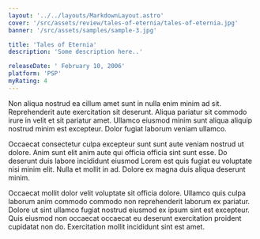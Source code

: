 ```yaml
---
layout: '../../layouts/MarkdownLayout.astro'
cover: '/src/assets/review/tales-of-eternia/tales-of-eternia.jpg'
banner: '/src/assets/samples/sample-3.jpg'

title: 'Tales of Eternia'
description: 'Some description here..'

releaseDate: ' February 10, 2006'
platform: 'PSP'
myRating: 4
---
```


Non aliqua nostrud ea cillum amet sunt in nulla enim minim ad sit. Reprehenderit aute exercitation sit deserunt. Aliqua pariatur sit commodo irure in velit et sit pariatur amet. Ullamco eiusmod minim sunt aliqua aliquip nostrud minim est excepteur. Dolor fugiat laborum veniam ullamco.

Occaecat consectetur culpa excepteur sunt sunt aute veniam nostrud ut dolore. Anim sunt elit anim aute qui officia officia sint sunt esse. Do deserunt duis labore incididunt eiusmod Lorem est quis fugiat eu voluptate nisi minim elit. Nulla et mollit in ad. Dolore ex magna duis aliqua deserunt minim.

Occaecat mollit dolor velit voluptate sit officia dolore. Ullamco quis culpa laborum anim commodo commodo non reprehenderit laborum ex pariatur. Dolore ut sint ullamco fugiat nostrud eiusmod ex ipsum sint est excepteur. Quis eiusmod non occaecat occaecat eu deserunt exercitation proident cupidatat non do. Exercitation mollit incididunt sint est amet.
